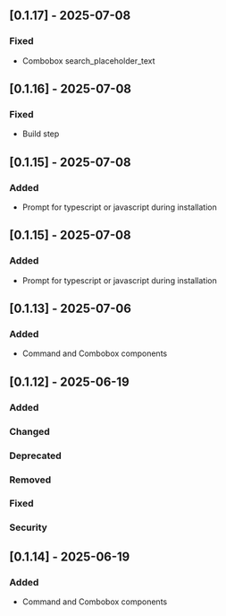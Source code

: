 ## [0.1.17] - 2025-07-08

### Fixed

- Combobox search_placeholder_text

## [0.1.16] - 2025-07-08

### Fixed

- Build step

## [0.1.15] - 2025-07-08

### Added

- Prompt for typescript or javascript during installation

## [0.1.15] - 2025-07-08

### Added

- Prompt for typescript or javascript during installation

## [0.1.13] - 2025-07-06

### Added

- Command and Combobox components

## [0.1.12] - 2025-06-19

### Added

### Changed

### Deprecated

### Removed

### Fixed

### Security

## [0.1.14] - 2025-06-19

### Added

- Command and Combobox components
